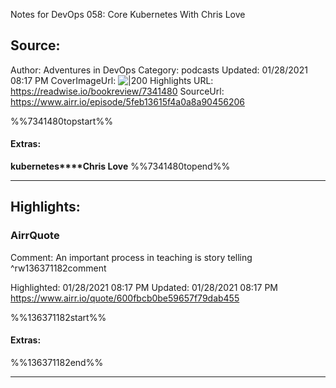 Notes for DevOps 058: Core Kubernetes With Chris Love

## Source:
Author: Adventures in DevOps
Category: podcasts
Updated: 01/28/2021 08:17 PM
CoverImageUrl: 
![|200](https://s3.amazonaws.com/devchat.tv/adventures-in-devops.jpg)
Highlights URL: https://readwise.io/bookreview/7341480
SourceUrl: https://www.airr.io/episode/5feb13615f4a0a8a90456206

%%7341480topstart%%
#### Extras:
**kubernetes****Chris Love**
%%7341480topend%%


 
-----
 ## Highlights:

### AirrQuote
Comment: An important process in teaching is story telling ^rw136371182comment

Highlighted: 01/28/2021 08:17 PM
Updated: 01/28/2021 08:17 PM
https://www.airr.io/quote/600fbcb0be59657f79dab455

%%136371182start%%
#### Extras:

%%136371182end%%



------

